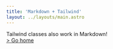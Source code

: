 ```yaml
---
title: 'Markdown + Tailwind'
layout: ../layouts/main.astro
---
```


<div class="grid place-items-center h-screen content-center">
  <div class="py-2 px-4 bg-purple-500 text-white font-semibold rounded-lg shadow-md">
    Tailwind classes also work in Markdown!
  </div>
  <a
    href="/"
    class="p-4 underline hover:text-purple-500 transition-colors ease-in-out duration-200">
  >
    Go home
  </a>
</div>


